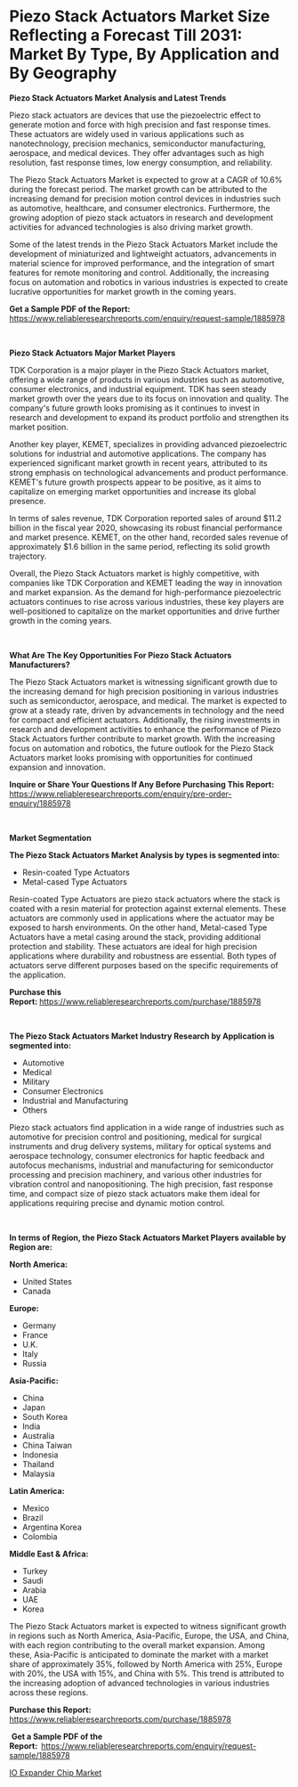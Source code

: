 <p><h1>Piezo Stack Actuators Market Size Reflecting a Forecast Till 2031: Market By Type, By Application and By Geography</h1></p><p><strong>Piezo Stack Actuators Market Analysis and Latest Trends</strong></p>
<p><p>Piezo stack actuators are devices that use the piezoelectric effect to generate motion and force with high precision and fast response times. These actuators are widely used in various applications such as nanotechnology, precision mechanics, semiconductor manufacturing, aerospace, and medical devices. They offer advantages such as high resolution, fast response times, low energy consumption, and reliability.</p><p>The Piezo Stack Actuators Market is expected to grow at a CAGR of 10.6% during the forecast period. The market growth can be attributed to the increasing demand for precision motion control devices in industries such as automotive, healthcare, and consumer electronics. Furthermore, the growing adoption of piezo stack actuators in research and development activities for advanced technologies is also driving market growth.</p><p>Some of the latest trends in the Piezo Stack Actuators Market include the development of miniaturized and lightweight actuators, advancements in material science for improved performance, and the integration of smart features for remote monitoring and control. Additionally, the increasing focus on automation and robotics in various industries is expected to create lucrative opportunities for market growth in the coming years.</p></p>
<p><strong>Get a Sample PDF of the Report:&nbsp;</strong> <a href="https://www.reliableresearchreports.com/enquiry/request-sample/1885978">https://www.reliableresearchreports.com/enquiry/request-sample/1885978</a></p>
<p>&nbsp;</p>
<p><strong>Piezo Stack Actuators Major Market Players</strong></p>
<p><p>TDK Corporation is a major player in the Piezo Stack Actuators market, offering a wide range of products in various industries such as automotive, consumer electronics, and industrial equipment. TDK has seen steady market growth over the years due to its focus on innovation and quality. The company's future growth looks promising as it continues to invest in research and development to expand its product portfolio and strengthen its market position.</p><p>Another key player, KEMET, specializes in providing advanced piezoelectric solutions for industrial and automotive applications. The company has experienced significant market growth in recent years, attributed to its strong emphasis on technological advancements and product performance. KEMET's future growth prospects appear to be positive, as it aims to capitalize on emerging market opportunities and increase its global presence.</p><p>In terms of sales revenue, TDK Corporation reported sales of around $11.2 billion in the fiscal year 2020, showcasing its robust financial performance and market presence. KEMET, on the other hand, recorded sales revenue of approximately $1.6 billion in the same period, reflecting its solid growth trajectory.</p><p>Overall, the Piezo Stack Actuators market is highly competitive, with companies like TDK Corporation and KEMET leading the way in innovation and market expansion. As the demand for high-performance piezoelectric actuators continues to rise across various industries, these key players are well-positioned to capitalize on the market opportunities and drive further growth in the coming years.</p></p>
<p>&nbsp;</p>
<p><strong>What Are The Key Opportunities For Piezo Stack Actuators Manufacturers?</strong></p>
<p><p>The Piezo Stack Actuators market is witnessing significant growth due to the increasing demand for high precision positioning in various industries such as semiconductor, aerospace, and medical. The market is expected to grow at a steady rate, driven by advancements in technology and the need for compact and efficient actuators. Additionally, the rising investments in research and development activities to enhance the performance of Piezo Stack Actuators further contribute to market growth. With the increasing focus on automation and robotics, the future outlook for the Piezo Stack Actuators market looks promising with opportunities for continued expansion and innovation.</p></p>
<p><strong>Inquire or Share Your Questions If Any Before Purchasing This Report:</strong> <a href="https://www.reliableresearchreports.com/enquiry/pre-order-enquiry/1885978">https://www.reliableresearchreports.com/enquiry/pre-order-enquiry/1885978</a></p>
<p>&nbsp;</p>
<p><strong>Market Segmentation</strong></p>
<p><strong>The Piezo Stack Actuators Market Analysis by types is segmented into:</strong></p>
<p><ul><li>Resin-coated Type Actuators</li><li>Metal-cased Type Actuators</li></ul></p>
<p><p>Resin-coated Type Actuators are piezo stack actuators where the stack is coated with a resin material for protection against external elements. These actuators are commonly used in applications where the actuator may be exposed to harsh environments. On the other hand, Metal-cased Type Actuators have a metal casing around the stack, providing additional protection and stability. These actuators are ideal for high precision applications where durability and robustness are essential. Both types of actuators serve different purposes based on the specific requirements of the application.</p></p>
<p><strong>Purchase this Report:&nbsp;</strong><a href="https://www.reliableresearchreports.com/purchase/1885978">https://www.reliableresearchreports.com/purchase/1885978</a></p>
<p>&nbsp;</p>
<p><strong>The Piezo Stack Actuators Market Industry Research by Application is segmented into:</strong></p>
<p><ul><li>Automotive</li><li>Medical</li><li>Military</li><li>Consumer Electronics</li><li>Industrial and Manufacturing</li><li>Others</li></ul></p>
<p><p>Piezo stack actuators find application in a wide range of industries such as automotive for precision control and positioning, medical for surgical instruments and drug delivery systems, military for optical systems and aerospace technology, consumer electronics for haptic feedback and autofocus mechanisms, industrial and manufacturing for semiconductor processing and precision machinery, and various other industries for vibration control and nanopositioning. The high precision, fast response time, and compact size of piezo stack actuators make them ideal for applications requiring precise and dynamic motion control.</p></p>
<p>&nbsp;</p>
<p><strong>In terms of Region, the Piezo Stack Actuators Market Players available by Region are:</strong></p>
<p>
    <p> <strong> North America: </strong>
        <ul>
            <li>United States</li>
            <li>Canada</li>
        </ul>
        </p> 
    <p> <strong> Europe: </strong>
        <ul>
            <li>Germany</li>
            <li>France</li>
            <li>U.K.</li>
            <li>Italy</li>
            <li>Russia</li>
        </ul>
        </p> 
    <p> <strong> Asia-Pacific: </strong>
        <ul>
            <li>China</li>
            <li>Japan</li>
            <li>South Korea</li>
            <li>India</li>
            <li>Australia</li>
            <li>China Taiwan</li>
            <li>Indonesia</li>
            <li>Thailand</li>
            <li>Malaysia</li>
        </ul>
        </p> 
    <p> <strong> Latin America: </strong>
        <ul>
            <li>Mexico</li>
            <li>Brazil</li>
            <li>Argentina Korea</li>
            <li>Colombia</li>
        </ul>
        </p> 
    <p> <strong> Middle East & Africa: </strong>
        <ul>
            <li>Turkey</li>
            <li>Saudi</li>
            <li>Arabia</li>
            <li>UAE</li>
            <li>Korea</li>
        </ul>
    </p>
    </p>
<p><p>The Piezo Stack Actuators market is expected to witness significant growth in regions such as North America, Asia-Pacific, Europe, the USA, and China, with each region contributing to the overall market expansion. Among these, Asia-Pacific is anticipated to dominate the market with a market share of approximately 35%, followed by North America with 25%, Europe with 20%, the USA with 15%, and China with 5%. This trend is attributed to the increasing adoption of advanced technologies in various industries across these regions.</p></p>
<p><strong>Purchase this Report: </strong><a href="https://www.reliableresearchreports.com/purchase/1885978">https://www.reliableresearchreports.com/purchase/1885978</a></p>
<p>&nbsp;<strong>Get a Sample PDF of the Report:&nbsp;&nbsp;</strong><a href="https://www.reliableresearchreports.com/enquiry/request-sample/1885978">https://www.reliableresearchreports.com/enquiry/request-sample/1885978</a></p>
<p><strong></strong></p>
<p><p><a href="https://medium.com/@shjsi3663/io-expander-chip-market-trends-forecast-and-competitive-analysis-to-2031-40d81587c26f">IO Expander Chip Market</a></p></p>